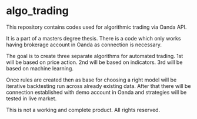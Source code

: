 # algo_trading
This repository contains codes used for algorithmic trading via Oanda API.

It is a part of a masters degree thesis.
There is a code which only works having brokerage account in Oanda as connection is necessary.

The goal is to create three separate algorithms for automated trading.
1st will be based on price action.
2nd will be based on indicators.
3rd will be based on machine learning.

Once rules are created then as base for choosing a right model will be iterative backtesting run across already existing data.
After that there will be connection established with demo account in Oanda and strategies will be tested in live market.

This is not a working and complete product.
All rights reserved.
